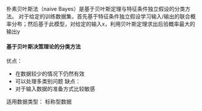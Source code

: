 朴素贝叶斯法（naive Bayes）是基于贝叶斯定理与特征条件独立假设的分类方法。
对于给定的训练数据集，首先基于特征条件独立假设学习输入/输出的联合概率分布；然后基于此模型，对给定的输入x，利用贝叶斯定理求出后验概率最大的输出y
#### 基于贝叶斯决策理论的分类方法
优点：
- 在数据较少的情况下仍然有效
- 可以处理多类别问题
缺点：
- 对于输入数据的准备方式比较敏感

适用数据类型：
标称型数据
